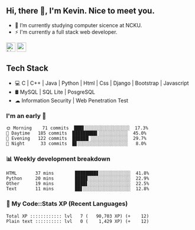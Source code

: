 ## Hi, there 👋, I'm Kevin. Nice to meet you.

- 🌱 I’m currently studying computer sicence at NCKU.
- ⚡ I'm currently a full stack web developer.

<a href="https://www.linkedin.com/in/kevin12686/"><img alt="LinkedIn" src="https://img.shields.io/badge/linkedin%20-%230077B5.svg?&style=for-the-badge&logo=linkedin&logoColor=white" height=25></a>
<a href="https://www.instagram.com/kevin12686/"><img src="https://img.shields.io/badge/instagram-3f729b?&style=for-the-badge&logo=instagram&logoColor=white" height=25></a>

## Tech Stack

* 💻 C | C++ | Java | Python | Html | Css | Django | Bootstrap | Javascript
* 🛢️ MySQL | SQL Lite | PosgreSQL
* ☁ Information Security | Web Penetration Test

### I'm an early 🐤

<!-- early_bird start -->

```text
🌞 Morning    71 commits  ███▋░░░░░░░░░░░░░░░░░  17.3%
🌆 Daytime   185 commits  █████████▍░░░░░░░░░░░  45.0%
🌃 Evening   122 commits  ██████▏░░░░░░░░░░░░░░  29.7%
🌙 Night      33 commits  █▋░░░░░░░░░░░░░░░░░░░   8.0%
```

<!-- early_bird end -->

### 📊 Weekly development breakdown

<!-- code_time start -->

```text
HTML       37 mins        ████████▊░░░░░░░░░░░░  41.8%
Python     20 mins        ████▊░░░░░░░░░░░░░░░░  22.9%
Other      19 mins        ████▋░░░░░░░░░░░░░░░░  22.5%
Text       11 mins        ██▋░░░░░░░░░░░░░░░░░░  12.8%
```

<!-- code_time end -->

### 🧰 My Code::Stats XP (Recent Languages)

<!-- codestats start -->

```text
Total XP :::::::::::: lvl   7 (   90,703 XP) (+    12)
Plain text :::::::::: lvl   0 (    1,429 XP) (+    12)
```

<!-- codestats end -->
